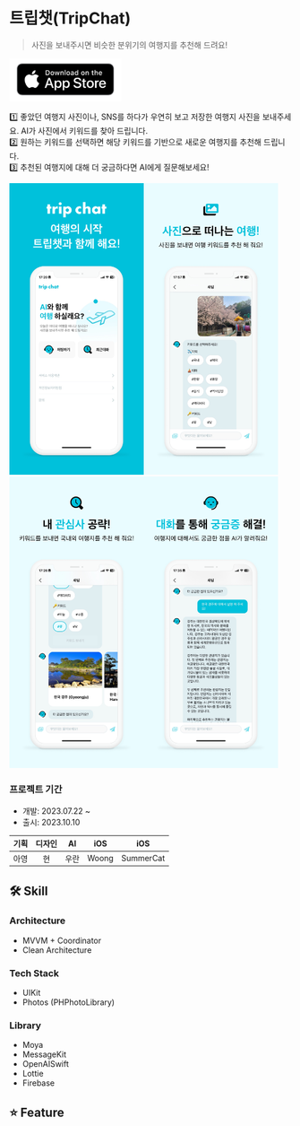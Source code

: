 # 트립챗(TripChat)
> 사진을 보내주시면 비슷한 분위기의 여행지를 추천해 드려요!

<a href="https://apps.apple.com/kr/app/%ED%8A%B8%EB%A6%BD%EC%B1%97/id6467383592?l=ko-KR)" title="앱스토어 링크"><img src="Images/appstorelogo.png" width="200"></a>

1️⃣ 좋았던 여행지 사진이나, SNS를 하다가 우연히 보고 저장한 여행지 사진을 보내주세요. AI가 사진에서 키워드를 찾아 드립니다. </br>
2️⃣ 원하는 키워드를 선택하면 해당 키워드를 기반으로 새로운 여행지를 추천해 드립니다. </br>
3️⃣ 추천된 여행지에 대해 더 궁금하다면 AI에게 질문해보세요! </br>

<img src="Images/screenshot01.png" width = 240><img src="Images/screenshot02.png" width = 240><img src="Images/screenshot03.png" width = 240><img src="Images/screenshot04.png" width = 240>

### 프로젝트 기간
- 개발: 2023.07.22 ~
- 출시: 2023.10.10

| 기획 | 디자인 | AI | iOS | iOS |
|:-:|:-:|:-:|:-:|:-:|
| 아영 | 현 | 우란 | Woong | SummerCat |

## 🛠️ Skill
<!--배지로 변경 가능한 것은 배지로 변경!-->

### Architecture
- MVVM + Coordinator
- Clean Architecture

### Tech Stack
- UIKit
- Photos (PHPhotoLibrary)

### Library
- Moya
- MessageKit
- OpenAISwift
- Lottie
- Firebase

## ⭐️ Feature

